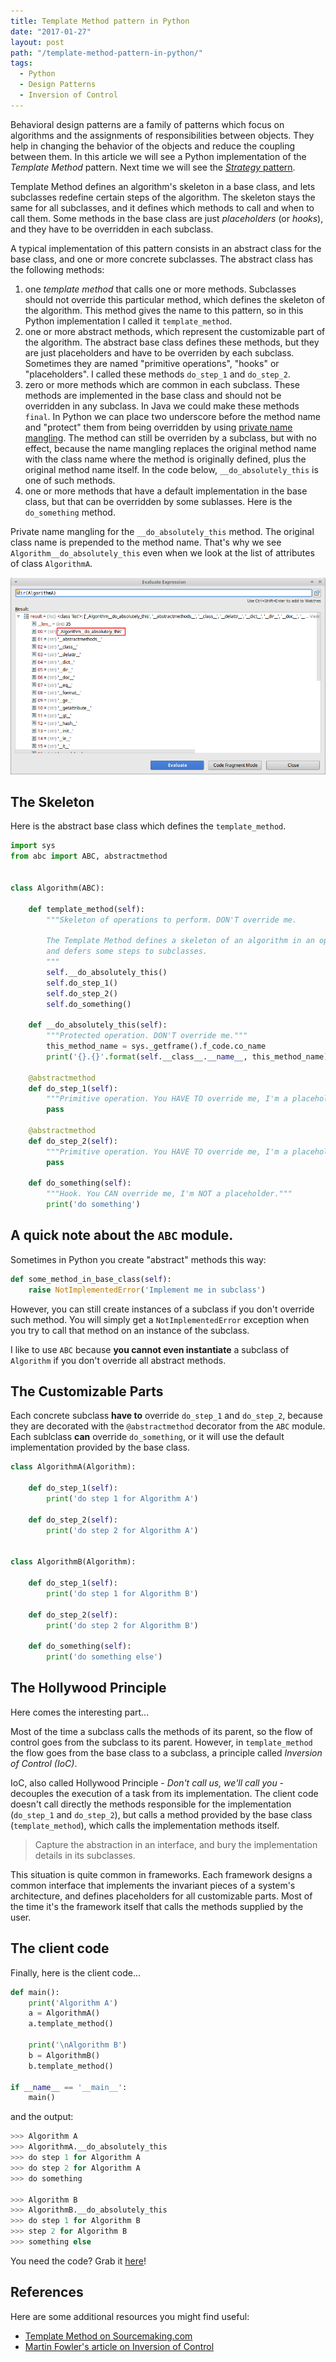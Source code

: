 ```yaml
---
title: Template Method pattern in Python
date: "2017-01-27"
layout: post
path: "/template-method-pattern-in-python/"
tags:
  - Python
  - Design Patterns
  - Inversion of Control
---
```


Behavioral design patterns are a family of patterns which focus on algorithms and the assignments of responsibilities between objects. They help in changing the behavior of the objects and reduce the coupling between them. In this article we will see a Python implementation of the *Template Method* pattern. Next time we will see the [*Strategy* pattern](http://www.giacomodebidda.com/blog/strategy-pattern-in-python/).

Template Method defines an algorithm's skeleton in a base class, and lets subclasses redefine certain steps of the algorithm. The skeleton stays the same for all subclasses, and it defines which methods to call and when to call them. Some methods in the base class are just *placeholders* (or *hooks*), and they have to be overridden in each subclass.

A typical implementation of this pattern consists in an abstract class for the base class, and one or more concrete subclasses. The abstract class has the following methods:

1. one *template method* that calls one or more methods. Subclasses should not override this particular method, which defines the skeleton of the algorithm. This method gives the name to this pattern, so in this Python implementation I called it `template_method`.
2. one or more abstract methods, which represent the customizable part of the algorithm. The abstract base class defines these methods, but they are just placeholders and have to be overriden by each subclass. Sometimes they are named "primitive operations", "hooks" or "placeholders". I called these methods `do_step_1` and `do_step_2`.
3. zero or more methods which are common in each subclass. These methods are implemented in the base class and should not be overridden in any subclass. In Java we could make these methods `final`. In Python we can place two underscore before the method name and "protect" them from being overridden by using [private name mangling](https://docs.python.org/2/reference/expressions.html#atom-identifiers). The method can still be overriden by a subclass, but with no effect, because the name mangling replaces the original method name with the class name where the method is originally defined, plus the original method name itself. In the code below, `__do_absolutely_this` is one of such methods.
4. one or more methods that have a default implementation in the base class, but that can be overridden by some sublasses. Here is the `do_something` method.

Private name mangling for the `__do_absolutely_this` method. The original class name is prepended to the method name. That's why we see `Algorithm__do_absolutely_this` even when we look at the list of attributes of class `AlgorithmA`.

![Private name mangling](./private_name_mangling.png "Private name mangling")


## The Skeleton
Here is the abstract base class which defines the `template_method`.

```python
import sys
from abc import ABC, abstractmethod


class Algorithm(ABC):

    def template_method(self):
        """Skeleton of operations to perform. DON'T override me.

        The Template Method defines a skeleton of an algorithm in an operation,
        and defers some steps to subclasses.
        """
        self.__do_absolutely_this()
        self.do_step_1()
        self.do_step_2()
        self.do_something()

    def __do_absolutely_this(self):
        """Protected operation. DON'T override me."""
        this_method_name = sys._getframe().f_code.co_name
        print('{}.{}'.format(self.__class__.__name__, this_method_name))

    @abstractmethod
    def do_step_1(self):
        """Primitive operation. You HAVE TO override me, I'm a placeholder."""
        pass

    @abstractmethod
    def do_step_2(self):
        """Primitive operation. You HAVE TO override me, I'm a placeholder."""
        pass

    def do_something(self):
        """Hook. You CAN override me, I'm NOT a placeholder."""
        print('do something')
```


## A quick note about the `ABC` module.
Sometimes in Python you create "abstract" methods this way:

```python
def some_method_in_base_class(self):
    raise NotImplementedError('Implement me in subclass')
```

However, you can still create instances of a subclass if you don't override such method. You will simply get a `NotImplementedError` exception when you try to call that method on an instance of the subclass.

I like to use `ABC` because **you cannot even instantiate** a subclass of `
Algorithm` if you don't override all abstract methods.


## The Customizable Parts
Each concrete subclass **have to** override `do_step_1` and `do_step_2`, because they are decorated with the `@abstractmethod` decorator from the `ABC` module. Each sublclass **can** override `do_something`, or it will use the default implementation provided by the base class.

```python
class AlgorithmA(Algorithm):

    def do_step_1(self):
        print('do step 1 for Algorithm A')

    def do_step_2(self):
        print('do step 2 for Algorithm A')


class AlgorithmB(Algorithm):

    def do_step_1(self):
        print('do step 1 for Algorithm B')

    def do_step_2(self):
        print('do step 2 for Algorithm B')

    def do_something(self):
        print('do something else')
```


## The Hollywood Principle
Here comes the interesting part...

Most of the time a subclass calls the methods of its parent, so the flow of control goes from the subclass to its parent. However, in `template_method` the flow goes from the base class to a subclass, a principle called *Inversion of Control (IoC)*.

IoC, also called Hollywood Principle - *Don't call us, we'll call you* - decouples the execution of a task from its implementation. The client code doesn't call directly the methods responsible for the implementation (`do_step_1` and `do_step_2`), but calls a method provided by the base class (`template_method`), which calls the implementation methods itself.

> Capture the abstraction in an interface, and bury the implementation details in its subclasses.

This situation is quite common in frameworks. Each framework designs a common interface that implements the invariant pieces of a system's architecture, and defines placeholders for all customizable parts. Most of the time it's the framework itself that calls the methods supplied by the user.


## The client code
Finally, here is the client code...

```python
def main():
    print('Algorithm A')
    a = AlgorithmA()
    a.template_method()

    print('\nAlgorithm B')
    b = AlgorithmB()
    b.template_method()

if __name__ == '__main__':
    main()
```

and the output:

```python
>>> Algorithm A
>>> AlgorithmA.__do_absolutely_this
>>> do step 1 for Algorithm A
>>> do step 2 for Algorithm A
>>> do something

>>> Algorithm B
>>> AlgorithmB.__do_absolutely_this
>>> do step 1 for Algorithm B
>>> step 2 for Algorithm B
>>> something else
```

You need the code? Grab it [here](https://github.com/jackaljack/design-patterns)!


## References
Here are some additional resources you might find useful:

- [Template Method on Sourcemaking.com](https://sourcemaking.com/design_patterns/template_method)
- [Martin Fowler's article on Inversion of Control](https://martinfowler.com/bliki/InversionOfControl.html)
